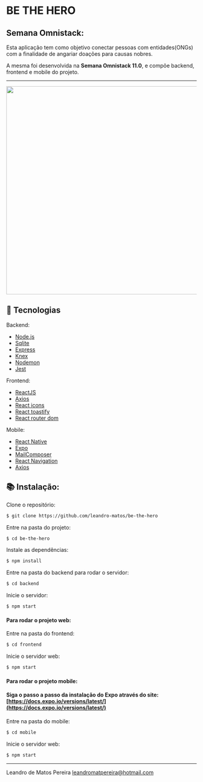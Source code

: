 # BE THE HERO
## Semana Omnistack:

Esta aplicação tem como objetivo conectar pessoas com entidades(ONGs) com a finalidade de angariar doações para causas nobres.

A mesma foi desenvolvida na **Semana Omnistack 11.0**, e compõe backend, frontend e mobile do projeto.

---

<img width="900" height="550" src="https://github.com/leandro-matos/be-the-hero/tree/master/asset/bethehero.jpg">


## 🚀  Tecnologias
Backend:
-   [Node.js](https://nodejs.org/en/)
-	[Sqlite](https://www.sqlite.org/docs.html)
-   [Express](https://expressjs.com/pt-br/)
-   [Knex](http://knexjs.org/)
-   [Nodemon](https://nodemon.io/)
-   [Jest](https://jestjs.io/)

Frontend:
-   [ReactJS](https://pt-br.reactjs.org/)
-   [Axios](https://github.com/axios/axios)
-   [React icons](https://react-icons.netlify.com/#/)
-   [React toastify](https://github.com/fkhadra/react-toastify)
-   [React router dom](https://www.npmjs.com/package/react-router-dom)

Mobile:
-   [React Native](https://reactnative.dev/)
-   [Expo](https://expo.io/)
-   [MailComposer](https://docs.expo.io/versions/latest/sdk/mail-composer/)
-   [React Navigation](https://reactnavigation.org/)
-   [Axios](https://github.com/axios/axios)

## :books: Instalação:

Clone o repositório:
```sh
$ git clone https://github.com/leandro-matos/be-the-hero
```

Entre na pasta do projeto:
```sh
$ cd be-the-hero
```
Instale as dependências:
```sh
$ npm install
```
Entre na pasta do backend para rodar o servidor:
```sh
$ cd backend
```
Inicie o servidor:
```sh
$ npm start
```
#### Para rodar o projeto web:
Entre na pasta do frontend:
```sh
$ cd frontend
```
Inicie o servidor web:
```sh
$ npm start
```
#### Para rodar o projeto mobile:

#### Siga o passo a passo da instalação do Expo através do site: [https://docs.expo.io/versions/latest/](https://docs.expo.io/versions/latest/)
Entre na pasta do mobile:
```sh
$ cd mobile
```
Inicie o servidor web:
```sh
$ npm start
```

----------

Leandro de Matos Pereira
leandromatpereira@hotmail.com

